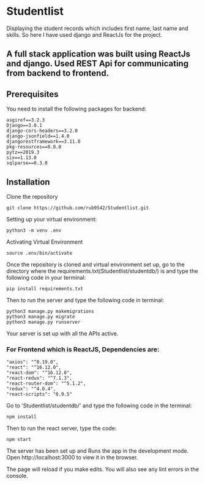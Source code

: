 # Studentlist

Displaying the student records which includes first name, last name and skills. So here I have used django and ReactJs for the project.

## A full stack application was built using ReactJs and django. Used REST Api for communicating from backend to frontend.

## Prerequisites

You need to install the following packages for backend:
```
asgiref==3.2.3
Django==3.0.1
django-cors-headers==3.2.0
django-jsonfield==1.4.0
djangorestframework==3.11.0
pkg-resources==0.0.0
pytz==2019.3
six==1.13.0
sqlparse==0.3.0
```
## Installation

Clone the repository
```
git clone https://github.com/rub9542/Studentlist.git
```
Setting up your virtual environment:
```
python3 -m venv .env
```
Activating Virtual Environment
```
source .env/bin/activate
```
Once the repository is cloned and virtual environment set up, go to the directory where the requirements.txt(Studentlist/studentdb/) is and type the following code in your terminal:
```
pip install requirements.txt
```
Then to run the server and type the following code in terminal:
```
python3 manage.py makemigrations
python3 manage.py migrate
python3 manage.py runserver
```
Your server is set up with all the APIs active.

### For Frontend which is ReactJS, Dependencies are:
```
"axios": "^0.19.0",
"react": "^16.12.0",
"react-dom": "^16.12.0",
"react-redux": "^7.1.3",
"react-router-dom": "^5.1.2",
"redux": "^4.0.4",
"react-scripts": "0.9.5"
```
Go to 'Studentlist/studentdb/' and type the following code in the terminal:
```
npm install
```
Then to run the react server, type the code:
```
npm start
```
The server has been set up and Runs the app in the development mode.
Open http://localhost:3000 to view it in the browser.

The page will reload if you make edits.
You will also see any lint errors in the console.
